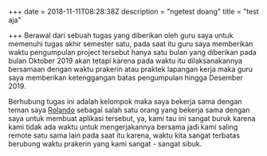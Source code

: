 +++
date = 2018-11-11T08:28:38Z
description = "ngetest doang"
title = "test aja"

+++
Berawal dari sebuah tugas yang diberikan oleh guru saya untuk memenuhi tugas akhir semester satu, pada saat itu guru saya memberikan waktu pengumpulan project tersebut hanya satu bulan yang diberikan pada bulan Oktober 2019 akan tetapi karena pada waktu itu dilaksanakannya bersamaan dengan waktu prakerin atau praktek lapangan kerja maka guru saya memberikan ketenggangan batas pengumpulan hingga Desember 2019.

Berhubung tugas ini adalah kelompok maka saya bekerja sama dengan teman saya [Rolando](https://rolando26.github.io/) sebagai salah satu orang yang bekerja sama dengan saya untuk membuat aplikasi tersebut, ya, kami tau ini sangat buruk karena kami tidak ada waktu untuk mengerjakannya bersama jadi kami saling remote satu sama lain pada saat itu karena, waktu kita sangat terbatas berubung waktu prakerin yang kami sangat - sangat sibuk.